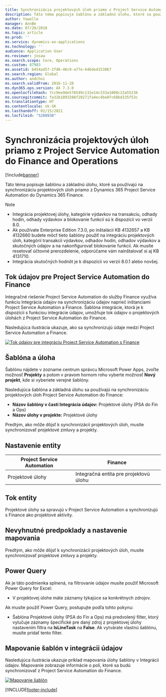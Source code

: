 ```yaml
---
title: Synchronizácia projektových úloh priamo z Project Service Automation do Finance and Operations
description: Táto téma popisuje šablónu a základnú úlohu, ktoré sa používajú na synchronizáciu projektových úloh priamo z Microsoft Dynamics 365 Project Service Automation do Dynamics 365 Finance.
author: Yowelle
manager: AnnBe
ms.date: 07/20/2018
ms.topic: article
ms.prod: ''
ms.service: dynamics-ax-applications
ms.technology: ''
audience: Application User
ms.reviewer: josaw
ms.search.scope: Core, Operations
ms.custom: 87983
ms.assetid: b454ad57-2fd6-46c9-a77e-646de4153067
ms.search.region: Global
ms.author: andchoi
ms.search.validFrom: 2016-11-28
ms.dyn365.ops.version: AX 7.3.0
ms.openlocfilehash: 7cc9ee9de576549c132e14c333a1000c22a55236
ms.sourcegitcommit: fa32b1893286f20271fa4ec4be8fc68bd135f53c
ms.translationtype: HT
ms.contentlocale: sk-SK
ms.lasthandoff: 02/15/2021
ms.locfileid: "5288938"
---
```

# <a name="synchronize-project-tasks-directly-from-project-service-automation-to-finance-and-operations"></a>Synchronizácia projektových úloh priamo z Project Service Automation do Finance and Operations

[!include[banner](../includes/banner.md)]

Táto téma popisuje šablónu a základnú úlohu, ktoré sa používajú na synchronizáciu projektových úloh priamo z Dynamics 365 Project Service Automation do Dynamics 365 Finance.

> [!NOTE]
> - Integrácia projektovej úlohy, kategórie výdavkov na transakciu, odhady hodín, odhady výdavkov a blokovanie funkcií sú k dispozícii vo verzii 8.0.
> - Ak používate Enterprise Edition 7.3.0, po inštalácii KB 4132657 a KB 4132660 budete môcť tieto šablóny použiť na integráciu projektových úloh, kategórií transakcií výdavkov, odhadov hodín, odhadov výdavkov a skutočných údajov a na nakonfigurovať blokovanie funkcií. Ak musíte resetovať účtovné prerozdelenie, odporúčame vám nainštalovať si aj KB 4131710.
> - Integrácia skutočných hodnôt je k dispozícii vo verzii 8.0.1 alebo novšej.

## <a name="data-flow-for-project-service-automation-to-finance"></a>Tok údajov pre Project Service Automation do Finance

Integračné riešenie Project Service Automation do služby Finance využíva funkciu Integrácia údajov na synchronizáciu údajov naprieč inštanciami Project Service Automation a Finance. Šablóna integrácie, ktorá je k dispozícii s funkciou integrácie údajov, umožňuje tok údajov o projektových úlohách z Project Service Automation do Finance.

Nasledujúca ilustrácia ukazuje, ako sa synchronizujú údaje medzi Project Service Automation a Finance.

[![Tok údajov pre integráciu Project Service Automation s Finance](./media/ProjectTasksFlow.png)](./media/ProjectTasksFlow.png)

## <a name="template-and-task"></a>Šablóna a úloha

Šablónu nájdete v zozname centrum správcu Microsoft Power Apps, zvoľte možnosť **Projekty** a potom v pravom hornom rohu vyberte možnosť **Nový projekt**, kde si vyberiete verejné šablóny.

Nasledujúca šablóna a základná úlohu sa používajú na synchronizáciu projektových úloh Project Service Automation do Finance:

- **Názov šablóny v časti Integrácia údajov:** Projektové úlohy (PSA do Fin a Ops)
- **Názov úlohy v projekte:** Projektové úlohy

Predtým, ako môže dôjsť k synchronizácii projektových úloh, musíte synchronizovať projektové zmluvy a projekty.

## <a name="entity-set"></a>Nastavenie entity

| Project Service Automation | Finance                             |
|----------------------------|-------------------------------------|
| Projektové úlohy              | Integračná entita pre projektovú úlohu |

## <a name="entity-flow"></a>Tok entity

Projektové úlohy sa spravujú v Project Service Automation a synchronizujú s Finance ako projektové aktivity.

## <a name="prerequisites-and-mapping-setup"></a>Nevyhnutné predpoklady a nastavenie mapovania

Predtým, ako môže dôjsť k synchronizácii projektových úloh, musíte synchronizovať projektové zmluvy a projekty.

## <a name="power-query"></a>Power Query

Ak je táto podmienka splnená, na filtrovanie údajov musíte použiť Microsoft Power Query for Excel:

- V projektovej úlohe máte záznamy týkajúce sa konkrétnych zdrojov.

Ak musíte použiť Power Query, postupujte podľa tohto pokynu:

- Šablóna Projektové úlohy (PSA do Fin a Ops) má predvolený filter, ktorý vylučuje záznamy špecifické pre daný zdroj z projektovej úlohy nastavením filtra na **IsLineTask** na **False**. Ak vytvárate vlastnú šablónu, musíte pridať tento filter.

## <a name="template-mapping-in-data-integration"></a>Mapovanie šablón v integrácii údajov

Nasledujúca ilustrácia ukazuje príklad mapovania úlohy šablóny v Integrácii údajov. Mapovanie zobrazuje informácie o poli, ktoré sa budú synchronizovať z Project Service Automation do Finance.

[![Mapovanie šablón](./media/ProjectTasksMapping.png)](./media/ProjectTasksMapping.png)


[!INCLUDE[footer-include](../includes/footer-banner.md)]